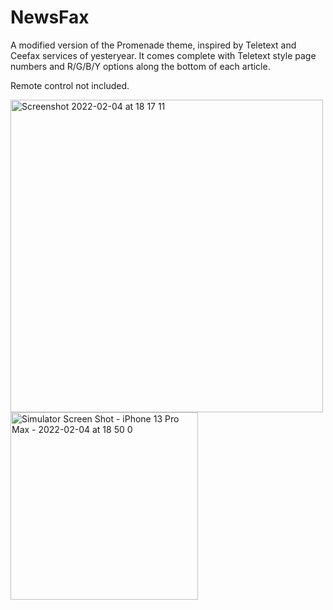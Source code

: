 # NewsFax

A modified version of the Promenade theme, inspired by Teletext and Ceefax services of yesteryear. It comes complete with Teletext style page numbers and R/G/B/Y options along the bottom of each article.

Remote control not included.


<img width="500" alt="Screenshot 2022-02-04 at 18 17 11" src="https://user-images.githubusercontent.com/7046652/152517365-2d76c32f-cd43-4c88-878a-3274e5457926.png">

<img width ="300" alt="Simulator Screen Shot - iPhone 13 Pro Max - 2022-02-04 at 18 50 0" src="https://user-images.githubusercontent.com/7046652/152517378-e9626906-82e5-4a5e-acc9-e85865b3ca6d.png">
